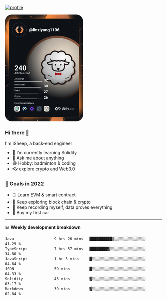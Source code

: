 [![profile](http://img.codelin.xyz/hello-im-isheep.svg)](https://www.calligrapher.ai/)

<a href="https://app.daily.dev/linziyang1106"><img src="/devcard.png" width="250" alt="ISheep's Dev Card"/></a>

### Hi there 🐏

I'm ISheep, a back-end engineer

- 🔭 I’m currently learning Solidity
- 💬 Ask me about anything
- 😄 Hobby: badminton & coding
- 👓 explore crypto and Web3.0

### 🚀 Goals in 2022
+ 🌕 Learn EVM & smart contract
+ 🤔 Keep exploring block chain & crypto
+ 🐏 Keep recording myself, data proves everything
+ 🚗 Buy my first car

-------

📊 **Weekly development breakdown**
<!--START_SECTION:waka-->

```text
Java                  9 hrs 26 mins   ██████████▒░░░░░░░░░░░░░░   41.29 %
TypeScript            7 hrs 57 mins   ████████▓░░░░░░░░░░░░░░░░   34.80 %
JavaScript            1 hr 3 mins     █░░░░░░░░░░░░░░░░░░░░░░░░   04.64 %
JSON                  59 mins         █░░░░░░░░░░░░░░░░░░░░░░░░   04.33 %
Solidity              43 mins         ▓░░░░░░░░░░░░░░░░░░░░░░░░   03.17 %
Markdown              39 mins         ▓░░░░░░░░░░░░░░░░░░░░░░░░   02.84 %
```

<!--END_SECTION:waka-->
